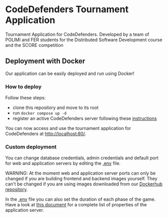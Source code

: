 # CodeDefenders Tournament Application
Tournament Application for CodeDefenders. Developed by a team of POLIMI and FER students for the Distributed Software Development course and the SCORE competition

## Deployment with Docker
Our application can be easily deployed and run using Docker!

### How to deploy
Follow these steps:
- clone this repository and move to its root
- run `docker compose up -d`
- register an active CodeDefenders server following these [instructions](https://github.com/POLIMI-FER-codebenders/tournament_app/tree/main/documentation/manage_CodeDefenders_instances.md)

You can now access and use the tournament application for CodeDefenders at [http://localhost:80/](http://localhost:80/).

### Custom deployment
You can change database credentials, admin credentials and default port for web and application servers by editing the [.env](.env) file.

WARNING: At the moment web and application server ports can only be changed if you are building frontend and backend images yourself. They can't be changed if you are using images downloaded from our [Dockerhub repository](https://hub.docker.com/u/codebenders).

In the [.env](.env) file you can also set the duration of each phase of the game. Have a look at [this document](https://github.com/POLIMI-FER-codebenders/tournament_app/tree/main/documentation/application_properties.md) for a complete list of properties of the application server.
